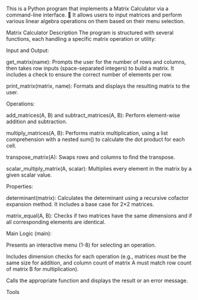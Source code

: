This is a Python program that implements a Matrix Calculator via a command-line interface. 🔢 It allows users to input matrices and perform various linear algebra operations on them based on their menu selection.

Matrix Calculator Description
The program is structured with several functions, each handling a specific matrix operation or utility:

Input and Output:

get_matrix(name): Prompts the user for the number of rows and columns, then takes row inputs (space-separated integers) to build a matrix. It includes a check to ensure the correct number of elements per row.

print_matrix(matrix, name): Formats and displays the resulting matrix to the user.

Operations:

add_matrices(A, B) and subtract_matrices(A, B): Perform element-wise addition and subtraction.

multiply_matrices(A, B): Performs matrix multiplication, using a list comprehension with a nested sum() to calculate the dot product for each cell.

transpose_matrix(A): Swaps rows and columns to find the transpose.

scalar_multiply_matrix(A, scalar): Multiplies every element in the matrix by a given scalar value.

Properties:

determinant(matrix): Calculates the determinant using a recursive cofactor expansion method. It includes a base case for 2×2 matrices.

matrix_equal(A, B): Checks if two matrices have the same dimensions and if all corresponding elements are identical.

Main Logic (main):

Presents an interactive menu (1-8) for selecting an operation.

Includes dimension checks for each operation (e.g., matrices must be the same size for addition, and column count of matrix A must match row count of matrix B for multiplication).

Calls the appropriate function and displays the result or an error message.












Tools

